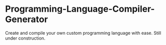 # Programming-Language-Compiler-Generator
Create and compile your own custom programming language with ease.
Still under construction.
